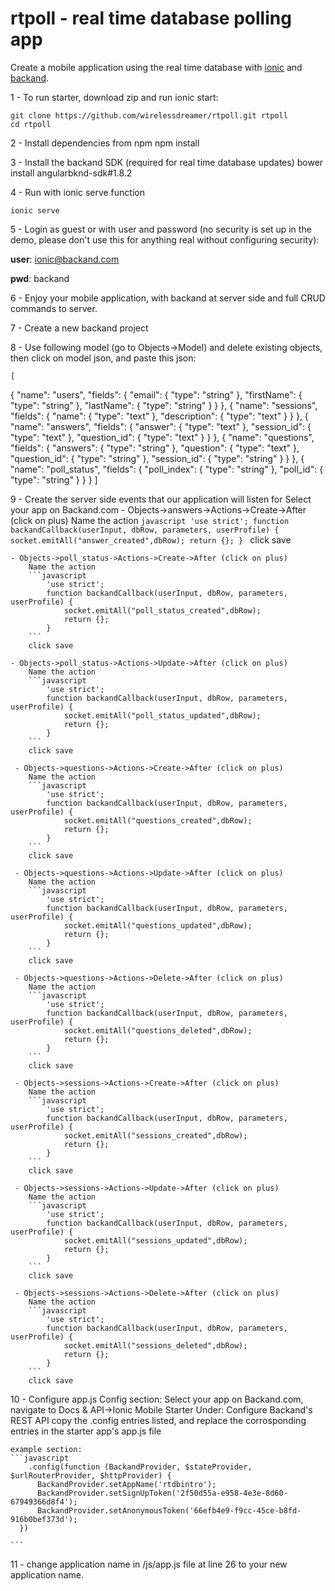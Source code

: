 # rtpoll - real time database polling app

Create a mobile application using the real time database with [ionic](http://www.ionicframework.com) and [backand](http://www.backand.com).

1 - To run starter, download zip and run ionic start:

    git clone https://github.com/wirelessdreamer/rtpoll.git rtpoll
    cd rtpoll

2 - Install dependencies from npm
    npm install

3 - Install the backand SDK (required for real time database updates)
    bower install angularbknd-sdk#1.8.2

4 - Run with ionic serve function

    ionic serve

5 - Login as guest or with  user and password (no security is set up in the demo, please don't use this for anything real without configuring security):

  <b>user</b>: ionic@backand.com

  <b>pwd</b>: backand

6 - Enjoy your mobile application, with backand at server side and full CRUD commands to server.

7 - Create a new backand project

8 - Use following model (go to Objects->Model) and delete existing objects, then click on model json, and paste this json:

    [
  {
    "name": "users",
    "fields": {
      "email": {
        "type": "string"
      },
      "firstName": {
        "type": "string"
      },
      "lastName": {
        "type": "string"
      }
    }
  },
  {
    "name": "sessions",
    "fields": {
      "name": {
        "type": "text"
      },
      "description": {
        "type": "text"
      }
    }
  },
  {
    "name": "answers",
    "fields": {
      "answer": {
        "type": "text"
      },
      "session_id": {
        "type": "text"
      },
      "question_id": {
        "type": "text"
      }
    }
  },
  {
    "name": "questions",
    "fields": {
      "answers": {
        "type": "string"
      },
      "question": {
        "type": "text"
      },
      "question_id": {
        "type": "string"
      },
      "session_id": {
        "type": "string"
      }
    }
  },
  {
    "name": "poll_status",
    "fields": {
      "poll_index": {
        "type": "string"
      },
      "poll_id": {
        "type": "string"
      }
    }
  }
]

9 - Create the server side events that our application will listen for
  Select your app on Backand.com
  	- Objects->answers->Actions->Create->After (click on plus)
  		Name the action
  		```javascript
			'use strict';
			function backandCallback(userInput, dbRow, parameters, userProfile) {
			    socket.emitAll("answer_created",dbRow);
			    return {};
			}
  		```
        click save

  	- Objects->poll_status->Actions->Create->After (click on plus)
  		Name the action
  		```javascript
			'use strict';
			function backandCallback(userInput, dbRow, parameters, userProfile) {
			    socket.emitAll("poll_status_created",dbRow);
			    return {};
			}
  		```
        click save

  	- Objects->poll_status->Actions->Update->After (click on plus)
  		Name the action
  		```javascript
			'use strict';
			function backandCallback(userInput, dbRow, parameters, userProfile) {
			    socket.emitAll("poll_status_updated",dbRow);
			    return {};
			}
  		```
        click save

     - Objects->questions->Actions->Create->After (click on plus)
  		Name the action
  		```javascript
			'use strict';
			function backandCallback(userInput, dbRow, parameters, userProfile) {
			    socket.emitAll("questions_created",dbRow);
			    return {};
			}
  		```
        click save

     - Objects->questions->Actions->Update->After (click on plus)
  		Name the action
  		```javascript
			'use strict';
			function backandCallback(userInput, dbRow, parameters, userProfile) {
			    socket.emitAll("questions_updated",dbRow);
			    return {};
			}
  		```
        click save

     - Objects->questions->Actions->Delete->After (click on plus)
  		Name the action
  		```javascript
			'use strict';
			function backandCallback(userInput, dbRow, parameters, userProfile) {
			    socket.emitAll("questions_deleted",dbRow);
			    return {};
			}
  		```
        click save

     - Objects->sessions->Actions->Create->After (click on plus)
  		Name the action
  		```javascript
			'use strict';
			function backandCallback(userInput, dbRow, parameters, userProfile) {
			    socket.emitAll("sessions_created",dbRow);
			    return {};
			}
  		```
        click save

     - Objects->sessions->Actions->Update->After (click on plus)
  		Name the action
  		```javascript
			'use strict';
			function backandCallback(userInput, dbRow, parameters, userProfile) {
			    socket.emitAll("sessions_updated",dbRow);
			    return {};
			}
  		```
        click save

     - Objects->sessions->Actions->Delete->After (click on plus)
  		Name the action
  		```javascript
			'use strict';
			function backandCallback(userInput, dbRow, parameters, userProfile) {
			    socket.emitAll("sessions_deleted",dbRow);
			    return {};
			}
  		```
        click save

10 - Configure app.js Config section:
    Select your app on Backand.com, navigate to Docs & API->Ionic Mobile Starter
    Under: Configure Backand's REST API copy the .config entries listed, and replace the corrosponding entries in the starter app's app.js file

    example section:
    ```javascript
        .config(function (BackandProvider, $stateProvider, $urlRouterProvider, $httpProvider) {
          BackandProvider.setAppName('rtdbintro');
          BackandProvider.setSignUpToken('2f50d55a-e958-4e3e-8d60-67949366d8f4');
          BackandProvider.setAnonymousToken('66efb4e9-f9cc-45ce-b8fd-916b0bef373d');
      })

    ```

11 - change application name in  /js/app.js file at line 26
to your new application name.
